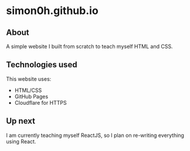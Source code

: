 # simon0h.github.io
## **About**
A simple website I built from scratch to teach myself HTML and CSS. 

## **Technologies used**
This website uses:
* HTML/CSS
* GitHub Pages
* Cloudflare for HTTPS

## **Up next**
I am currently teaching myself ReactJS, so I plan on re-writing everything using React.
